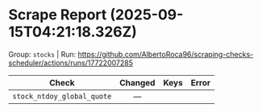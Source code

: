# Scrape Report (2025-09-15T04:21:18.326Z)

Group: `stocks`  |  Run: https://github.com/AlbertoRoca96/scraping-checks-scheduler/actions/runs/17722007285

| Check | Changed | Keys | Error |
|---|:---:|:--|:--|
| `stock_ntdoy_global_quote` | — |  |  |
